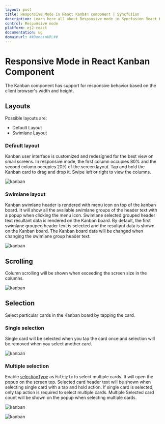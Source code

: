 ```yaml
---
layout: post
title: Responsive Mode in React Kanban component | Syncfusion
description: Learn here all about Responsive mode in Syncfusion React Kanban component of Syncfusion Essential JS 2 and more.
control: Responsive mode 
platform: ej2-react
documentation: ug
domainurl: ##DomainURL##
---
```


# Responsive Mode in React Kanban Component

The Kanban component has support for responsive behavior based on the client browser's width and height.

## Layouts

Possible layouts are:

* Default Layout
* Swimlane Layout

### Default layout

Kanban user interface is customized and redesigned for the best view on small screens. In responsive mode, the first column occupies 80% and the second column occupies 20% of the screen layout. Tap and hold the Kanban card to drag and drop it. Swipe left or right to view the columns.

![kanban](./images/default-layout.PNG)

### Swimlane layout

Kanban swimlane header is rendered with menu icon on top of the kanban board. It will show all the available swimlane groups of the header text with a popup when clicking the menu icon. Swimlane selected grouped header text resultant data is rendered on the Kanban board. By default, the first swimlane grouped header text is selected and the resultant data is shown on the Kanban board. The Kanban board data will be changed when changing the swimlane group header text.

![kanban](./images/swimlane-layout.PNG)

## Scrolling

Column scrolling will be shown when exceeding the screen size in the columns.

![kanban](./images/mobile-scrolling.PNG)

## Selection

Select particular cards in the Kanban board by tapping the card.

### Single selection

Single card will be selected when you tap the card once and selection will be removed when you select another card.

![kanban](./images/single-selection.PNG)

### Multiple selection

Enable [selectionType](https://ej2.syncfusion.com/react/documentation/api/kanban/cardSettingsModel/#selectiontype) as `Multiple` to select multiple cards. It will open the popup on the screen top. Selected card header text will be shown when selecting single card with a tap and hold action. If single card is selected, only tap action is required to select multiple cards. Multiple Selected card count will be shown on the popup when selecting multiple cards.

![kanban](./images/single-multiple.PNG)

![kanban](./images/multiple-multiple.PNG)
